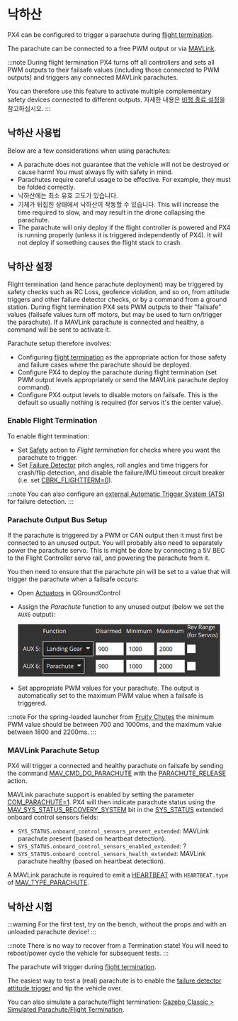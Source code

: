 # 낙하산

PX4 can be configured to trigger a parachute during [flight termination](../advanced_config/flight_termination.md).

The parachute can be connected to a free PWM output or via [MAVLink](#mavlink-parachutes).

:::note
During flight termination PX4 turns off all controllers and sets all PWM outputs to their failsafe values (including those connected to PWM outputs) and triggers any connected MAVLink parachutes.

You can therefore use this feature to activate multiple complementary safety devices connected to different outputs. 자세한 내용은 [비행 종료 설정](../advanced_config/flight_termination.md)을 참고하십시오.
:::

## 낙하산 사용법

Below are a few considerations when using parachutes:

- A parachute does not guarantee that the vehicle will not be destroyed or cause harm! You must always fly with safety in mind.
- Parachutes require careful usage to be effective. For example, they must be folded correctly.
- 낙하산에는 최소 유효 고도가 있습니다.
- 기체가 뒤집힌 상태에서 낙하산이 작동할 수 있습니다. This will increase the time required to slow, and may result in the drone collapsing the parachute.
- The parachute will only deploy if the flight controller is powered and PX4 is running properly (unless it is triggered independently of PX4). It will not deploy if something causes the flight stack to crash.


## 낙하산 설정

Flight termination (and hence parachute deployment) may be triggered by safety checks such as RC Loss, geofence violation, and so on, from attitude triggers and other failure detector checks, or by a command from a ground station. During flight termination PX4 sets PWM outputs to their "failsafe" values (failsafe values turn off motors, but may be used to turn on/trigger the parachute). If a MAVLink parachute is connected and healthy, a command will be sent to activate it.

Parachute setup therefore involves:

- Configuring [flight termination](../advanced_config/flight_termination.md) as the appropriate action for those safety and failure cases where the parachute should be deployed.
- Configure PX4 to deploy the parachute during flight termination (set PWM output levels appropriately or send the MAVLink parachute deploy command).
- Configure PX4 output levels to disable motors on failsafe. This is the default so usually nothing is required (for servos it's the center value).

### Enable Flight Termination

To enable flight termination:
- Set [Safety](../config/safety.md) action to *Flight termination* for checks where you want the parachute to trigger.
- Set [Failure Detector](../config/safety.md#failure-detector) pitch angles, roll angles and time triggers for crash/flip detection, and disable the failure/IMU timeout circuit breaker (i.e. set [CBRK_FLIGHTTERM=0](../advanced_config/parameter_reference.md#CBRK_FLIGHTTERM)).

:::note
You can also configure an [external Automatic Trigger System (ATS)](../config/safety.md#external-automatic-trigger-system-ats) for failure detection.
:::

### Parachute Output Bus Setup

If the parachute is triggered by a PWM or CAN output then it must first be connected to an unused output. You will probably also need to separately power the parachute servo. This is might be done by connecting a 5V BEC to the Flight Controller servo rail, and powering the parachute from it.

You then need to ensure that the parachute pin will be set to a value that will trigger the parachute when a failsafe occurs:
- Open [Actuators](../config/actuators.md) in QGroundControl
- Assign the _Parachute_ function to any unused output (below we set the `AUX6` output):

  ![Actuators - Parachute (QGC)](../../assets/config/actuators/qgc_actuators_parachute.png)
- Set appropriate PWM values for your parachute. The output is automatically set to the maximum PWM value when a failsafe is triggered.

:::note
For the spring-loaded launcher from [Fruity Chutes](https://fruitychutes.com/buyachute/drone-and-uav-parachute-recovery-c-21/harrier-drone-parachute-launcher-c-21_33/) the minimum PWM value should be between 700 and 1000ms, and the maximum value between 1800 and 2200ms.
:::

### MAVLink Parachute Setup

PX4 will trigger a connected and healthy parachute on failsafe by sending the command [MAV_CMD_DO_PARACHUTE](https://mavlink.io/en/messages/common.html#MAV_CMD_DO_PARACHUTE) with the [PARACHUTE_RELEASE](https://mavlink.io/en/messages/common.html#PARACHUTE_ACTION) action.

MAVLink parachute support is enabled by setting the parameter [COM_PARACHUTE=1](../advanced_config/parameter_reference.md#COM_PARACHUTE). PX4 will then indicate parachute status using the [MAV_SYS_STATUS_RECOVERY_SYSTEM](https://mavlink.io/en/messages/common.html#MAV_SYS_STATUS_RECOVERY_SYSTEM) bit in the [SYS_STATUS](https://mavlink.io/en/messages/common.html#SYS_STATUS) extended onboard control sensors fields:
- `SYS_STATUS.onboard_control_sensors_present_extended`: MAVLink parachute present (based on heartbeat detection).
- `SYS_STATUS.onboard_control_sensors_enabled_extended`: ?
- `SYS_STATUS.onboard_control_sensors_health_extended`: MAVLink parachute healthy (based on heartbeat detection).

A MAVLink parachute is required to emit a [HEARTBEAT](https://mavlink.io/en/messages/common.html#HEARTBEAT) with `HEARTBEAT.type` of [MAV_TYPE_PARACHUTE](https://mavlink.io/en/messages/common.html#MAV_TYPE_PARACHUTE).
 
<!-- PX4 v1.13 support added here: https://github.com/PX4/PX4-Autopilot/pull/18589 -->

## 낙하산 시험

:::warning
For the first test, try on the bench, without the props and with an unloaded parachute device!
:::

:::note
There is no way to recover from a Termination state!
You will need to reboot/power cycle the vehicle for subsequent tests.
:::

The parachute will trigger during [flight termination](../advanced_config/flight_termination.md).

The easiest way to test a (real) parachute is to enable the [failure detector attitude trigger](../config/safety.md#attitude-trigger) and tip the vehicle over.

You can also simulate a parachute/flight termination: [Gazebo Classic > Simulated Parachute/Flight Termination](../sim_gazebo_classic/README.md#flight_termination).
